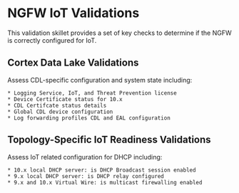 # NGFW IoT Validations

This validation skillet provides a set of key checks to determine if the NGFW is
correctly configured for IoT.

## Cortex Data Lake Validations

Assess CDL-specific configuration and system state including:

    * Logging Service, IoT, and Threat Prevention license
    * Device Certificate status for 10.x 
    * CDL Certifcate status details
    * Global CDL device configuration
    * Log forwarding profiles CDL and EAL configuration

## Topology-Specific IoT Readiness Validations

Assess IoT related configuration for DHCP including:

    * 10.x local DHCP server: is DHCP Broadcast session enabled
    * 9.x local DHCP server: is DHCP relay configured
    * 9.x and 10.x Virtual Wire: is multicast firewalling enabled
